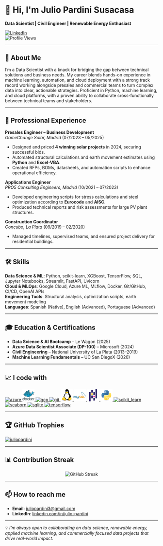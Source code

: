 # 👋 Hi, I'm Julio Pardini Susacasa

**Data Scientist | Civil Engineer | Renewable Energy Enthusiast**

[![LinkedIn](https://img.shields.io/badge/LinkedIn-0077B5?style=for-the-badge&logo=linkedin&logoColor=white)](https://www.linkedin.com/in/julio-pardini)  
![Profile Views](https://komarev.com/ghpvc/?username=juliopardini&label=Profile%20views&color=0e75b6&style=flat)

---

## 🚀 About Me
I’m a Data Scientist with a knack for bridging the gap between technical solutions and business needs. 
My career blends hands-on experience in machine learning, automation, and cloud deployment with a strong track record working alongside presales and commercial teams to turn complex data into clear, actionable strategies.
Proficient in Python, machine learning, and cloud platforms, with a proven ability to collaborate cross-functionally between technical teams and stakeholders.

---

## 💼 Professional Experience

**Presales Engineer – Business Development**  
*GameChange Solar, Madrid* (07/2023 – 05/2025)  
- Designed and priced **4 winning solar projects** in 2024, securing successful bids.  
- Automated structural calculations and earth movement estimates using **Python** and **Excel-VBA**.  
- Created RFPs, BOMs, datasheets, and automation scripts to enhance operational efficiency.

**Applications Engineer**  
*PRO5 Consulting Engineers, Madrid* (10/2021 – 07/2023)  
- Developed engineering scripts for stress calculations and steel optimization according to **Eurocode** and **AISC**.  
- Produced technical reports and risk assessments for large PV plant structures.  

**Construction Coordinator**  
*Concubo, La Plata* (09/2019 – 02/2020)  
- Managed timelines, supervised teams, and ensured project delivery for residential buildings.

---

## 🛠 Skills

**Data Science & ML**: Python, scikit-learn, XGBoost, TensorFlow, SQL, Jupyter Notebooks, Streamlit, FastAPI, Uvicorn  
**Cloud & MLOps**: Google Cloud, Azure ML, MLflow, Docker, Git/GitHub, CI/CD, OpenAI APIs  
**Engineering Tools**: Structural analysis, optimization scripts, earth movement modeling  
**Languages**: Spanish (Native), English (Advanced), Portuguese (Advanced)

---

## 🎓 Education & Certifications
- **Data Science & AI Bootcamp** – Le Wagon (2025)  
- **Azure Data Scientist Associate (DP-100)** – Microsoft (2024)  
- **Civil Engineering** – National University of La Plata (2013–2019)  
- **Machine Learning Fundamentals** – UC San DiegoX (2020)  

---

## 📈 I code with
<p align="left"> <a href="https://azure.microsoft.com/en-in/" target="_blank" rel="noreferrer"> <img src="https://www.vectorlogo.zone/logos/microsoft_azure/microsoft_azure-icon.svg" alt="azure" width="40" height="40"/> </a> <a href="https://www.docker.com/" target="_blank" rel="noreferrer"> <img src="https://raw.githubusercontent.com/devicons/devicon/master/icons/docker/docker-original-wordmark.svg" alt="docker" width="40" height="40"/> </a> <a href="https://cloud.google.com" target="_blank" rel="noreferrer"> <img src="https://www.vectorlogo.zone/logos/google_cloud/google_cloud-icon.svg" alt="gcp" width="40" height="40"/> </a> <a href="https://git-scm.com/" target="_blank" rel="noreferrer"> <img src="https://www.vectorlogo.zone/logos/git-scm/git-scm-icon.svg" alt="git" width="40" height="40"/> </a> <a href="https://www.linux.org/" target="_blank" rel="noreferrer"> <img src="https://raw.githubusercontent.com/devicons/devicon/master/icons/linux/linux-original.svg" alt="linux" width="40" height="40"/> </a> <a href="https://www.mysql.com/" target="_blank" rel="noreferrer"> <img src="https://raw.githubusercontent.com/devicons/devicon/master/icons/mysql/mysql-original-wordmark.svg" alt="mysql" width="40" height="40"/> </a> <a href="https://pandas.pydata.org/" target="_blank" rel="noreferrer"> <img src="https://raw.githubusercontent.com/devicons/devicon/2ae2a900d2f041da66e950e4d48052658d850630/icons/pandas/pandas-original.svg" alt="pandas" width="40" height="40"/> </a> <a href="https://www.python.org" target="_blank" rel="noreferrer"> <img src="https://raw.githubusercontent.com/devicons/devicon/master/icons/python/python-original.svg" alt="python" width="40" height="40"/> </a> <a href="https://scikit-learn.org/" target="_blank" rel="noreferrer"> <img src="https://upload.wikimedia.org/wikipedia/commons/0/05/Scikit_learn_logo_small.svg" alt="scikit_learn" width="40" height="40"/> </a> <a href="https://seaborn.pydata.org/" target="_blank" rel="noreferrer"> <img src="https://seaborn.pydata.org/_images/logo-mark-lightbg.svg" alt="seaborn" width="40" height="40"/> </a> <a href="https://www.sqlite.org/" target="_blank" rel="noreferrer"> <img src="https://www.vectorlogo.zone/logos/sqlite/sqlite-icon.svg" alt="sqlite" width="40" height="40"/> </a> <a href="https://www.tensorflow.org" target="_blank" rel="noreferrer"> <img src="https://www.vectorlogo.zone/logos/tensorflow/tensorflow-icon.svg" alt="tensorflow" width="40" height="40"/> </a> </p>


---

## 🏆 GitHub Trophies
<p align="left">
  <a href="https://github.com/ryo-ma/github-profile-trophy">
    <img src="https://github-profile-trophy.vercel.app/?username=juliopardini&column=4&row=1" alt="juliopardini" />
  </a>
</p>

---

## 📊 Contribution Streak
<p align="center">
  <img src="https://streak-stats.demolab.com?user=juliopardini&theme=tokyonight" alt="GitHub Streak" />
</p>

---

## 📫 How to reach me
- **Email**: juliopardini3@gmail.com  
- **LinkedIn**: [linkedin.com/in/julio-pardini](https://www.linkedin.com/in/julio-pardini)  

---
💡 *I’m always open to collaborating on data science, renewable energy, applied machine learning, and commercially focused data projects that drive real-world impact.*
